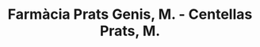 ---
title: "Farmàcia Prats Genis, M. - Centellas Prats, M."
url: /barcelona/farmacia-prats-genis-m-centellas-prats-m/
shop: farmacia
---
